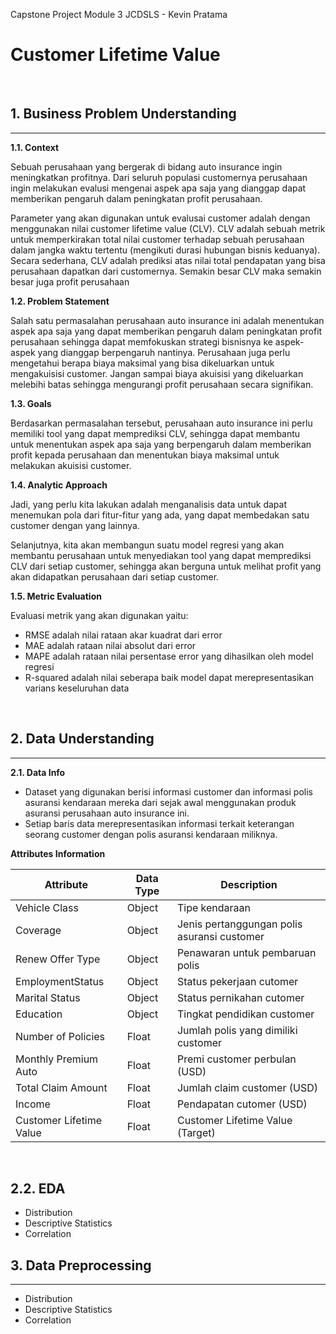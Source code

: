 Capstone Project Module 3 JCDSLS - Kevin Pratama

# Customer Lifetime Value
<br>

## **1. Business Problem Understanding**
---

**1.1. Context**

Sebuah perusahaan yang bergerak di bidang auto insurance ingin meningkatkan profitnya.
Dari seluruh populasi customernya perusahaan ingin melakukan evalusi mengenai aspek apa saja yang dianggap dapat memberikan pengaruh dalam peningkatan profit perusahaan.

Parameter yang akan digunakan untuk evalusai customer adalah dengan menggunakan nilai customer lifetime value (CLV).
CLV adalah sebuah metrik untuk memperkirakan total nilai customer terhadap sebuah perusahaan dalam jangka waktu tertentu (mengikuti durasi hubungan bisnis keduanya). 
Secara sederhana, CLV adalah prediksi atas nilai total pendapatan yang bisa perusahaan dapatkan dari customernya. Semakin besar CLV maka semakin besar juga profit perusahaan

**1.2. Problem Statement**

Salah satu permasalahan perusahaan auto insurance ini adalah menentukan aspek apa saja yang dapat memberikan pengaruh dalam peningkatan profit perusahaan sehingga dapat memfokuskan strategi bisnisnya ke aspek-aspek yang dianggap berpengaruh nantinya. 
Perusahaan juga perlu mengetahui berapa biaya maksimal yang bisa dikeluarkan untuk mengakuisisi customer. Jangan sampai biaya akuisisi yang dikeluarkan melebihi batas sehingga mengurangi profit perusahaan secara signifikan.

**1.3. Goals**

Berdasarkan permasalahan tersebut, perusahaan auto insurance ini perlu memiliki tool yang dapat memprediksi CLV, sehingga dapat membantu untuk menentukan aspek apa saja yang berpengaruh dalam memberikan profit kepada perusahaan dan menentukan biaya maksimal untuk melakukan akuisisi customer.

**1.4. Analytic Approach**

Jadi, yang perlu kita lakukan adalah menganalisis data untuk dapat menemukan pola dari fitur-fitur yang ada, yang dapat membedakan satu customer dengan yang lainnya.

Selanjutnya, kita akan membangun suatu model regresi yang akan membantu perusahaan untuk menyediakan tool yang dapat memprediksi CLV dari setiap customer, sehingga akan berguna untuk melihat profit yang akan didapatkan perusahaan dari setiap customer.

**1.5. Metric Evaluation**

Evaluasi metrik yang akan digunakan yaitu:
- RMSE adalah nilai rataan akar kuadrat dari error 
- MAE adalah rataan nilai absolut dari error
- MAPE adalah rataan nilai persentase error yang dihasilkan oleh model regresi
- R-squared adalah nilai seberapa baik model dapat merepresentasikan varians keseluruhan data
<br>

## **2. Data Understanding**
---
**2.1. Data Info**
- Dataset yang digunakan berisi informasi customer dan informasi polis asuransi kendaraan mereka dari sejak awal menggunakan produk asuransi perusahaan auto insurance ini.
- Setiap baris data merepresentasikan informasi terkait keterangan seorang customer dengan polis asuransi kendaraan miliknya.

**Attributes Information**

| **Attribute** | **Data Type** | **Description** |
| --- | --- | --- |
| Vehicle Class             | Object    | Tipe kendaraan |
| Coverage                  | Object    | Jenis pertanggungan polis asuransi customer |
| Renew Offer Type          | Object    | Penawaran untuk pembaruan polis |
| EmploymentStatus          | Object    | Status pekerjaan cutomer |
| Marital Status            | Object    | Status pernikahan cutomer |
| Education                 | Object    | Tingkat pendidikan customer |
| Number of Policies        | Float     | Jumlah polis yang dimiliki customer |
| Monthly Premium Auto      | Float     | Premi customer perbulan (USD) |
| Total Claim Amount        | Float     | Jumlah claim customer (USD) |
| Income                    | Float     | Pendapatan cutomer (USD) |
| Customer Lifetime Value   | Float     | Customer Lifetime Value (Target) |

<br>

**2.2. EDA**
---
- Distribution
- Descriptive Statistics
- Correlation

## **3. Data Preprocessing**
---
- Distribution
- Descriptive Statistics
- Correlation
